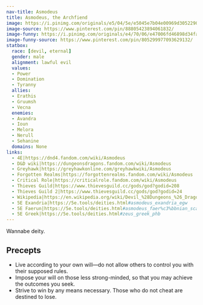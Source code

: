 ```yaml
---
nav-title: Asmodeus
title: Asmodeus, the Archfiend
image: https://i.pinimg.com/originals/e5/04/5e/e5045e7b04e00969d305229000b5406d.jpg
image-source: https://www.pinterest.com/pin/88805423894061832/
image-funny: https://i.pinimg.com/originals/e4/70/06/e47006fd46898d34fad1763d3983dfde.jpg
image-funny-source: https://www.pinterest.com/pin/805299977093629132/
statbox:
  race: [devil, eternal]
  gender: male
  alignment: lawful evil
  values:
  - Power
  - Domination
  - Tyranny
  allies:
  - Erathis
  - Gruumsh
  - Vecna
  enemies:
  - Avandra
  - Ioun
  - Melora
  - Nerull
  - Sehanine
  domains: None
links:
  - 4E|https://dnd4.fandom.com/wiki/Asmodeus
  - D&D wiki|https://dungeonsdragons.fandom.com/wiki/Asmodeus
  - Greyhawk|https://greyhawkonline.com/greyhawkwiki/Asmodeus
  - Forgotten Realms|https://forgottenrealms.fandom.com/wiki/Asmodeus
  - Critical Role|https://criticalrole.fandom.com/wiki/Asmodeus
  - Thieves Guild|https://www.thievesguild.cc/gods/god?godid=208
  - Thieves Guild 2|https://www.thievesguild.cc/gods/god?godid=24
  - Wikipedia|https://en.wikipedia.org/wiki/Devil_%28Dungeons_%26_Dragons%29#Asmodeus
  - 5E Exandria|https://5e.tools/deities.html#asmodeus_exandria_egw
  - 5E Faerun|https://5e.tools/deities.html#asmodeus_faer%c3%bbnian_scag
  - 5E Greek|https://5e.tools/deities.html#zeus_greek_phb
---
```


Wannabe deity.

## Precepts

* Live according to your own will&mdash;do not allow others to control you with their supposed rules.
* Impose your will on those less strong-minded, so that you may achieve the outcomes you seek.
* Strive to win by any means necessary. Those who do not cheat are destined to lose.
